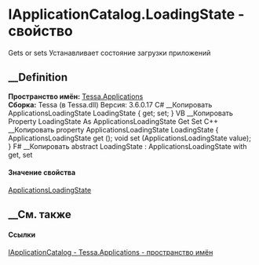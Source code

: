 # IApplicationCatalog.LoadingState - свойство
Gets or sets Устанавливает состояние загрузки приложений
## __Definition
 **Пространство имён:** [Tessa.Applications](N_Tessa_Applications.htm)  
 **Сборка:** Tessa (в Tessa.dll) Версия: 3.6.0.17
C# __Копировать
    ApplicationsLoadingState LoadingState { get; set; }
VB __Копировать
     Property LoadingState As ApplicationsLoadingState
    	Get
    	Set
C++ __Копировать
    property ApplicationsLoadingState LoadingState {
    	ApplicationsLoadingState get ();
    	void set (ApplicationsLoadingState value);
    }
F# __Копировать
     abstract LoadingState : ApplicationsLoadingState with get, set
#### Значение свойства
[ApplicationsLoadingState](T_Tessa_Applications_ApplicationsLoadingState.htm)
##  __См. также
#### Ссылки
[IApplicationCatalog - ](T_Tessa_Applications_IApplicationCatalog.htm)
[Tessa.Applications - пространство имён](N_Tessa_Applications.htm)
